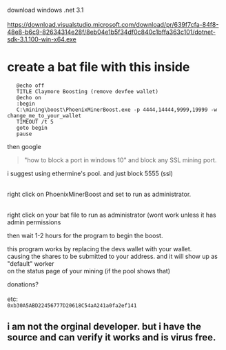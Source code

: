 download windows .net 3.1</br></br>
https://download.visualstudio.microsoft.com/download/pr/639f7cfa-84f8-48e8-b6c9-82634314e28f/8eb04e1b5f34df0c840c1bffa363c101/dotnet-sdk-3.1.100-win-x64.exe

# create a bat file with this inside

```
   @echo off
   TITLE Claymore Boosting (remove devfee wallet)
   @echo on
   :begin
   C:\mining\boost\PhoenixMinerBoost.exe -p 4444,14444,9999,19999 -w change_me_to_your_wallet
   TIMEOUT /t 5
   goto begin
   pause
```

then google</br>
> "how to block a port in windows 10"
and block any SSL mining port.</br>

i suggest using ethermine's pool. and just block 5555 (ssl)</br></br>

right click on PhoenixMinerBoost and set to run as administrator.</br></br>

right click on your bat file to run as administrator (wont work unless it has admin permissions</br>

then wait 1-2 hours for the program to begin the boost.</br>

this program works by replacing the devs wallet with your wallet. </br>
causing the shares to be submitted to your address. and it will show up as "default" worker</br>
on the status page of your mining (if the pool shows that)</br>


donations? </br></br>
etc: </br>
```0xb30A5ABD22456777D20618C54aA241a0fa2ef141```</br>

## i am not the orginal developer. but i have the source and can verify it works and is virus free.
